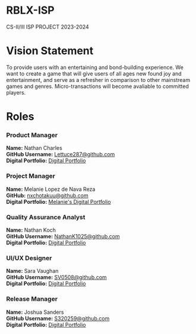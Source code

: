 # RBLX-ISP
CS-II/III ISP PROJECT 2023-2024

# Vision Statement
To provide users with an entertaining and bond-building experience. We want to create a game that will give users of all ages new found joy and entertainment, and serve as a refresher in comparison to other mainstream games and genres. Micro-transactions will become avaliable to committed players.

# Roles

### **Product Manager**
**Name:** Nathan Charles \
**GitHub Username:** Lettuce287@github.com \
**Digital Portfolio:** [Digital Portfolio](https://www.codermerlin.academy/users/nathan-charles/Digital%20Portfolio/index.html) 


### **Project Manager**
**Name:** Melanie Lopez de Nava Reza \
**GitHub:** nxchotakuu@github.com \
**Digital Portfolio:** [Melanie's Digital Portfolio](https://www.codermerlin.academy/users/melanie-lopez-de-nava-reza/Digital%20Portfolio/index.html)

### **Quality Assurance Analyst**
**Name:** Nathan Koch\
**GitHub Username:** NathanK1025@github.com \
**Digital Portfolio:** [Digital Portfolio](https://www.codermerlin.academy/users/nathan-koch/Digital%20Portfolio/index.html)

### **UI/UX Designer**
**Name:** Sara Vaughan \
**GitHub Username:** SV0508@github.com \
**Digital Portfolio:** [Digital Portfolio](https://www.codermerlin.academy/users/sara-vaughan/Digital%20Portfolio/index.html)

### **Release Manager**
**Name:** Joshua Sanders \
**GitHub Username:** S320259@github.com \
**Digital Portfolio:** [Digital Portfolio]()

